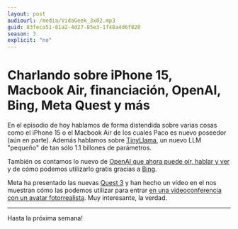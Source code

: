 ```yaml
---
layout: post
audiourl: /media/VidaGeek_3x02.mp3
guid: 83feca51-81a2-4d27-85e3-1f48a4d6f820
season: 3
explicit: "no"
---
```

# Charlando sobre iPhone 15, Macbook Air, financiación, OpenAI, Bing, Meta Quest y más
En el episodio de hoy hablamos de forma distendida sobre varias cosas como el iPhone 15 o el Macbook Air de los cuales Paco es nuevo poseedor (aún en parte). Además hablamos sobre [TinyLlama][tinyllama], un nuevo LLM "pequeño" de tan sólo 1.1 billones de parámetros.

También os contamos lo nuevo de [OpenAI que ahora puede oír, hablar y ver][openai] y de cómo podemos utilizarlo gratis gracias a [Bing][bing].

Meta ha presentado las nuevas [Quest 3][quest] y han hecho un vídeo en el nos muestran cómo las podemos utilizar para entrar [en una videoconferencia con un avatar fotorrealista][avatar]. Muy interesante, la verdad.

---
Hasta la próxima semana!


[tinyllama]: https://github.com/jzhang38/TinyLlama
[openai]: https://openai.com/blog/chatgpt-can-now-see-hear-and-speak
[bing]: https://www.bing.com/?cc=es
[quest]: https://www.meta.com/es/quest/quest-3/
[avatar]: https://www.youtube.com/watch?v=MVYrJJNdrEg
